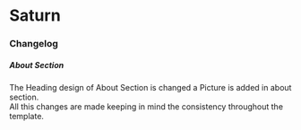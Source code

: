 # Saturn


### Changelog

##### About Section
The Heading design of About Section is changed a Picture is added in about section.<br />
All this changes are made keeping in mind the consistency throughout the template.

